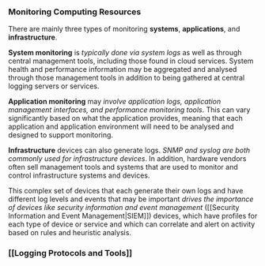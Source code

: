 
### Monitoring Computing Resources

There are mainly three types of monitoring **systems**, **applications**, and **infrastructure**.

**System monitoring** is *typically done via system logs* as well as through central management tools, including those found in cloud services. System health and performance information may be aggregated and analysed through those management tools in addition to being gathered at central logging servers or services.

**Application monitoring** may *involve application logs, application management interfaces, and performance monitoring tools*. This can vary significantly based on what the application provides, meaning that each application and application environment will need to be analysed and designed to support monitoring.

**Infrastructure** devices can also generate logs. *SNMP and syslog are both commonly used for infrastructure devices*. In addition, hardware vendors often sell management tools and systems that are used to monitor and control infrastructure systems and devices.

This complex set of devices that each generate their own logs and have different log levels and events that may be important *drives the importance of devices like security information and event management* ([[Security Information and Event Management|SIEM]]) devices, which have profiles for each type of device or service and which can correlate and alert on activity based on rules and heuristic analysis.

### [[Logging Protocols and Tools]]